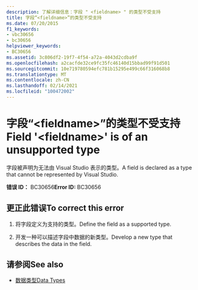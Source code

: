 ```yaml
---
description: 了解详细信息：字段 " <fieldname> " 的类型不受支持
title: 字段“<fieldname>”的类型不受支持
ms.date: 07/20/2015
f1_keywords:
- vbc30656
- bc30656
helpviewer_keywords:
- BC30656
ms.assetid: 3c806df2-19f7-4f54-a72a-4043d2cdba9f
ms.openlocfilehash: a2cacfde32ce9fc35fc46140d15bbad99f91d501
ms.sourcegitcommit: 10e719780594efc781b15295e499c66f316068b8
ms.translationtype: MT
ms.contentlocale: zh-CN
ms.lasthandoff: 02/14/2021
ms.locfileid: "100472002"
---
```

# <a name="field-fieldname-is-of-an-unsupported-type"></a><span data-ttu-id="0aaea-103">字段“\<fieldname>”的类型不受支持</span><span class="sxs-lookup"><span data-stu-id="0aaea-103">Field '\<fieldname>' is of an unsupported type</span></span>

<span data-ttu-id="0aaea-104">字段被声明为无法由 Visual Studio 表示的类型。</span><span class="sxs-lookup"><span data-stu-id="0aaea-104">A field is declared as a type that cannot be represented by Visual Studio.</span></span>  
  
 <span data-ttu-id="0aaea-105">**错误 ID：** BC30656</span><span class="sxs-lookup"><span data-stu-id="0aaea-105">**Error ID:** BC30656</span></span>  
  
## <a name="to-correct-this-error"></a><span data-ttu-id="0aaea-106">更正此错误</span><span class="sxs-lookup"><span data-stu-id="0aaea-106">To correct this error</span></span>  
  
1. <span data-ttu-id="0aaea-107">将字段定义为支持的类型。</span><span class="sxs-lookup"><span data-stu-id="0aaea-107">Define the field as a supported type.</span></span>  
  
2. <span data-ttu-id="0aaea-108">开发一种可以描述字段中数据的新类型。</span><span class="sxs-lookup"><span data-stu-id="0aaea-108">Develop a new type that describes the data in the field.</span></span>  
  
## <a name="see-also"></a><span data-ttu-id="0aaea-109">请参阅</span><span class="sxs-lookup"><span data-stu-id="0aaea-109">See also</span></span>

- [<span data-ttu-id="0aaea-110">数据类型</span><span class="sxs-lookup"><span data-stu-id="0aaea-110">Data Types</span></span>](../language-reference/data-types/index.md)

